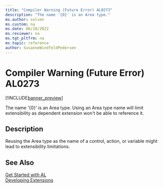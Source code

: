 ```yaml
---
title: "Compiler Warning (Future Error) AL0273"
description: "The name '{0}' is an Area type."
ms.author: solsen
ms.custom: na
ms.date: 06/10/2022
ms.reviewer: na
ms.tgt_pltfrm: na
ms.topic: reference
author: SusanneWindfeldPedersen
---
```

[//]: # (START>DO_NOT_EDIT)
[//]: # (IMPORTANT:Do not edit any of the content between here and the END>DO_NOT_EDIT.)
[//]: # (Any modifications should be made in the .xml files in the ModernDev repo.)
# Compiler Warning (Future Error) AL0273

[!INCLUDE[banner_preview](../includes/banner_preview.md)]

The name '{0}' is an Area type. Using an Area type name will limit extensibility as dependent extension won't be able to reference it.

## Description
Reusing the Area type as the name of a control, action, or variable might lead to extensibility limitations.  

[//]: # (IMPORTANT: END>DO_NOT_EDIT)
## See Also  
[Get Started with AL](../devenv-get-started.md)  
[Developing Extensions](../devenv-dev-overview.md)  